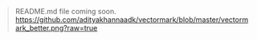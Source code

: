 >README.md file coming soon.
https://github.com/adityakhannaadk/vectormark/blob/master/vectormark_better.png?raw=true
